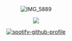 
<div align="center">
  
  ![IMG_5889](https://github.com/user-attachments/assets/d4c48466-af75-4830-85a0-cb07c25c8a58)


<div align="center">

![](https://komarev.com/ghpvc/?username=danteish&label=devils&color=orange&style=flat)


<div align="center">

[![spotify-github-profile](https://spotify-github-profile.kittinanx.com/api/view?uid=tildejohanne&cover_image=true&theme=novatorem&show_offline=true&background_color=121212&interchange=true&bar_color=53b14f&bar_color_cover=true)](https://github.com/kittinan/spotify-github-profile)
